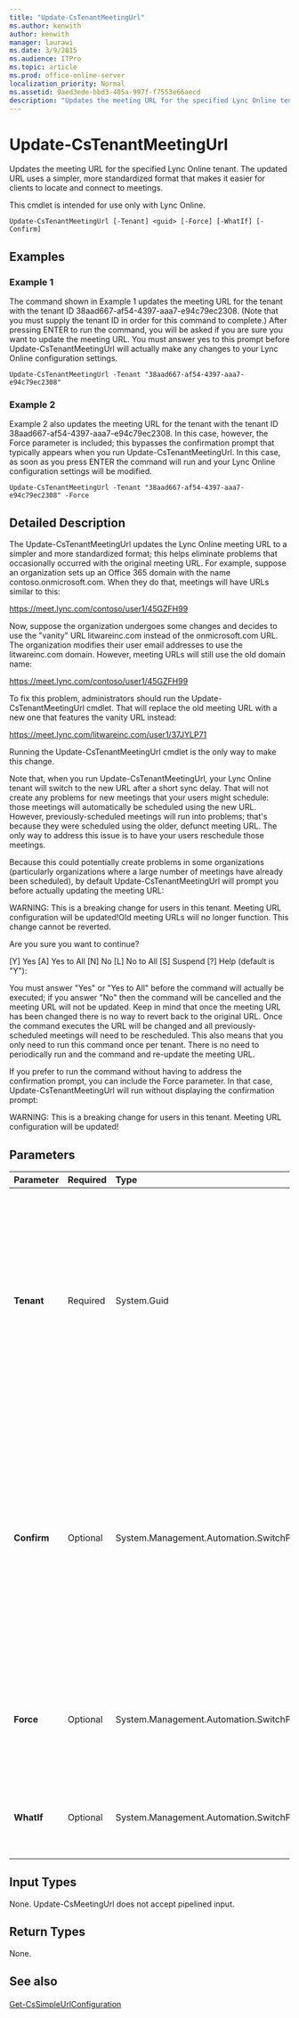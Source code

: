 ```yaml
---
title: "Update-CsTenantMeetingUrl"
ms.author: kenwith
author: kenwith
manager: laurawi
ms.date: 3/9/2015
ms.audience: ITPro
ms.topic: article
ms.prod: office-online-server
localization_priority: Normal
ms.assetid: 9aed3ede-bbd3-405a-997f-f7553e66aecd
description: "Updates the meeting URL for the specified Lync Online tenant. The updated URL uses a simpler, more standardized format that makes it easier for clients to locate and connect to meetings."
---
```


# Update-CsTenantMeetingUrl
 
Updates the meeting URL for the specified Lync Online tenant. The updated URL uses a simpler, more standardized format that makes it easier for clients to locate and connect to meetings.
  
This cmdlet is intended for use only with Lync Online.
  
```
Update-CsTenantMeetingUrl [-Tenant] <guid> [-Force] [-WhatIf] [-Confirm]
```

## Examples
<a name="Examples"> </a>

### Example 1

The command shown in Example 1 updates the meeting URL for the tenant with the tenant ID 38aad667-af54-4397-aaa7-e94c79ec2308. (Note that you must supply the tenant ID in order for this command to complete.) After pressing ENTER to run the command, you will be asked if you are sure you want to update the meeting URL. You must answer yes to this prompt before Update-CsTenantMeetingUrl will actually make any changes to your Lync Online configuration settings.
  
```
Update-CsTenantMeetingUrl -Tenant "38aad667-af54-4397-aaa7-e94c79ec2308"
```

### Example 2

Example 2 also updates the meeting URL for the tenant with the tenant ID 38aad667-af54-4397-aaa7-e94c79ec2308. In this case, however, the Force parameter is included; this bypasses the confirmation prompt that typically appears when you run Update-CsTenantMeetingUrl. In this case, as soon as you press ENTER the command will run and your Lync Online configuration settings will be modified.
  
```
Update-CsTenantMeetingUrl -Tenant "38aad667-af54-4397-aaa7-e94c79ec2308" -Force
```

## Detailed Description
<a name="DetailedDescription"> </a>

The Update-CsTenantMeetingUrl updates the Lync Online meeting URL to a simpler and more standardized format; this helps eliminate problems that occasionally occurred with the original meeting URL. For example, suppose an organization sets up an Office 365 domain with the name contoso.onmicrosoft.com. When they do that, meetings will have URLs similar to this:
  
https://meet.lync.com/contoso/user1/45GZFH99
  
Now, suppose the organization undergoes some changes and decides to use the "vanity" URL litwareinc.com instead of the onmicrosoft.com URL. The organization modifies their user email addresses to use the litwareinc.com domain. However, meeting URLs will still use the old domain name:
  
https://meet.lync.com/contoso/user1/45GZFH99
  
To fix this problem, administrators should run the Update-CsTenantMeetingUrl cmdlet. That will replace the old meeting URL with a new one that features the vanity URL instead:
  
https://meet.lync.com/litwareinc.com/user1/37JYLP71
  
Running the Update-CsTenantMeetingUrl cmdlet is the only way to make this change.
  
Note that, when you run Update-CsTenantMeetingUrl, your Lync Online tenant will switch to the new URL after a short sync delay. That will not create any problems for new meetings that your users might schedule: those meetings will automatically be scheduled using the new URL. However, previously-scheduled meetings will run into problems; that's because they were scheduled using the older, defunct meeting URL. The only way to address this issue is to have your users reschedule those meetings.
  
Because this could potentially create problems in some organizations (particularly organizations where a large number of meetings have already been scheduled), by default Update-CsTenantMeetingUrl will prompt you before actually updating the meeting URL:
  
WARNING: This is a breaking change for users in this tenant. Meeting URL configuration will be updated!Old meeting URLs will no longer function. This change cannot be reverted. 
  
Are you sure you want to continue? 
  
[Y] Yes [A] Yes to All [N] No [L] No to All [S] Suspend [?] Help (default is "Y"):
  
You must answer "Yes" or "Yes to All" before the command will actually be executed; if you answer "No" then the command will be cancelled and the meeting URL will not be updated. Keep in mind that once the meeting URL has been changed there is no way to revert back to the original URL. Once the command executes the URL will be changed and all previously-scheduled meetings will need to be rescheduled. This also means that you only need to run this command once per tenant. There is no need to periodically run and the command and re-update the meeting URL.
  
If you prefer to run the command without having to address the confirmation prompt, you can include the Force parameter. In that case, Update-CsTenantMeetingUrl will run without displaying the confirmation prompt:
  
WARNING: This is a breaking change for users in this tenant. Meeting URL configuration will be updated!
  
## Parameters
<a name="DetailedDescription"> </a>

|**Parameter**|**Required**|**Type**|**Description**|
|:-----|:-----|:-----|:-----|
|**Tenant** <br/> |Required  <br/> |System.Guid  <br/> |Globally unique identifier (GUID) of the tenant account whose federation settings are being returned. For example:  <br/> -Tenant "38aad667-af54-4397-aaa7-e94c79ec2308"  <br/> You can return the tenant ID for each of your tenants by running this command:  <br/> Get-CsTenant | Select-Object DisplayName, TenantID  <br/> If you do not include the Tenant parameter then Update-CsMeetingUrl will prompt you to enter that parameter before you can continue.  <br/> |
|**Confirm** <br/> |Optional  <br/> |System.Management.Automation.SwitchParameter  <br/> |Prompts you for confirmation before executing the command.  <br/> Note that the default behavior of the Update-CsMeetingUrl is to display the confirmation prompt before making any updates. That means that, if you want to display the confirmation prompt, you do not need to include the Confirm parameter.  <br/> |
|**Force** <br/> |Optional  <br/> |System.Management.Automation.SwitchParameter  <br/> |Suppresses the display of the confirmation prompt which would otherwise appear before Update-CsMeetingUrl makes any updates.  <br/> |
|**WhatIf** <br/> |Optional  <br/> |System.Management.Automation.SwitchParameter  <br/> |Describes what would happen if you executed the command without actually executing the command.  <br/> |
   
## Input Types
<a name="InputTypes"> </a>

None. Update-CsMeetingUrl does not accept pipelined input.
  
## Return Types
<a name="ReturnTypes"> </a>

None.
  
## See also
<a name="ReturnTypes"> </a>

#### 

[Get-CsSimpleUrlConfiguration](get-cssimpleurlconfiguration.md)

